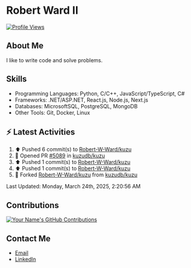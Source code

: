
# Robert Ward II

[![Profile Views](https://komarev.com/ghpvc/?username=Robert-W-Ward)](https://github.com/Robert-W-Ward)

## About Me
I like to write code and solve problems.

## Skills
- Programming Languages: Python, C/C++, JavaScript/TypeScript, C#
- Frameworks: .NET/ASP.NET, React.js, Node.js, Next.js
- Databases: MicrosoftSQL, PostgreSQL, MongoDB
- Other Tools: Git, Docker, Linux

## :zap: Latest Activities
<!--RECENT_ACTIVITY:start-->
1. ⬆️ Pushed 6 commit(s) to [Robert-W-Ward/kuzu](https://github.com/Robert-W-Ward/kuzu)
2. 💪 Opened PR [#5089](https://github.com/kuzudb/kuzu/pull/5089) in [kuzudb/kuzu](https://github.com/kuzudb/kuzu)
3. ⬆️ Pushed 1 commit(s) to [Robert-W-Ward/kuzu](https://github.com/Robert-W-Ward/kuzu)
4. ⬆️ Pushed 1 commit(s) to [Robert-W-Ward/kuzu](https://github.com/Robert-W-Ward/kuzu)
5. 🔱 Forked [Robert-W-Ward/kuzu](https://github.com/Robert-W-Ward/kuzu) from [kuzudb/kuzu](https://github.com/kuzudb/kuzu)
<!--RECENT_ACTIVITY:end-->

<!--RECENT_ACTIVITY:last_update-->
Last Updated: Monday, March 24th, 2025, 2:20:56 AM
<!--RECENT_ACTIVITY:last_update_end-->

<!--END_SECTIN:activity-->
## Contributions
[![Your Name's GitHub Contributions](https://github-readme-streak-stats.herokuapp.com/?user=Robert-W-Ward&theme=radical)](https://github.com/your-username)

## Contact Me
- [Email](mailto:robertwesleyward2019@gmail.com)
- [LinkedIn](https://linkedin.com/in/https://www.linkedin.com/in/robert-ward-ii/)
